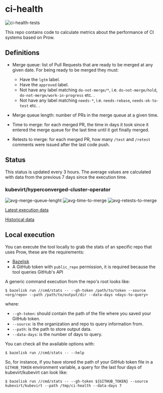 # ci-health

![ci-health-tests](https://github.com/fgimenez/ci-health/workflows/ci-health-tests/badge.svg)

This repo contains code to calculate metrics about the performance of CI systems
based on Prow.

## Definitions

* Merge queue: list of Pull Requests that are ready to be merged at any given
date. For being ready to be merged they must:

  * Have the `lgtm` label.
  * Have the `approved` label.
  * Not have any label matching `do-not-merge/*`, i.e. `do-not-merge/hold`,  `do-not-merge/work-in-progress` etc. .
  * Not have any label matching `needs-*`, i.e. `needs-rebase`, `needs-ok-to-test` etc. .

* Merge queue length: number of PRs in the merge queue at a given time.
* Time to merge: for each merged PR, the time in days it took since it entered the merge
queue for the last time until it got finally merged.
* Retests to merge: for each merged PR, how many `/test` and `/retest` comments
were issued after the last code push.

## Status
This status is updated every 3 hours. The average values are calculated with
data from the previous 7 days since the execution time.

### kubevirt/hyperconverged-cluster-operator

![avg-merge-queue-lenght](https://fgimenez.github.io/ci-health/output/kubevirt/kubevirt/merge-queue-length.svg)
![avg-time-to-merge](https://fgimenez.github.io/ci-health/output/kubevirt/kubevirt/time-to-merge.svg)
![avg-retests-to-merge](https://fgimenez.github.io/ci-health/output/kubevirt/kubevirt/retests-to-merge.svg)

[Latest execution data](https://fgimenez.github.io/ci-health/output/kubevirt/kubevirt/results.json)

[Historical data](https://grafana.ci.kubevirt.io/d/WZU1-LPGz/merge-queue)

## Local execution
You can execute the tool locally to grab the stats of an specific repo that uses
Prow, these are the requirements:

* [Bazelisk](https://github.com/bazelbuild/bazelisk)
* A GitHub token with `public_repo` permission, it is required because the tool
queries GitHub's API

A generic command execution from the repo's root looks like:
```
$ bazelisk run //cmd/stats -- --gh-token /path/to/token --source <org/repo> --path /path/to/output/dir --data-days <days-to-query>
```
where:
* `--gh-token`: should contain the path of the file where you saved your GitHub
token.
* `--source`: is the organization and repo to query information from.
* `--path`: is the path to store output data.
* `--data-days`: is the number of days to query.

You can check all the available options with:
```
$ bazelisk run //cmd/stats -- --help
```
So, for instance, if you have stored the path of your GitHub token file in a
`GITHUB_TOKEN` environment variable, a query for the last four days of
kubevirt/kubevirt can look like:
```
$ bazelisk run //cmd/stats -- --gh-token ${GITHUB_TOKEN} --source kubevirt/kubevirt --path /tmp/ci-health --data-days 7
```

